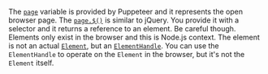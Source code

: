 The [`page`](https://pptr.dev/#?product=Puppeteer&show=api-class-page) variable is provided by Puppeteer
and it represents the open browser page. The [`page.$()`](https://pptr.dev/#?product=Puppeteer&show=api-pageselector)
is similar to jQuery. You provide it with a selector and it returns a reference to an element.
Be careful though. Elements only exist in the browser and this is Node.js context. The element is not an
actual [`Element`](https://developer.mozilla.org/en-US/docs/Web/API/Element),
but an [`ElementHandle`](https://pptr.dev/#?product=Puppeteer&show=api-class-elementhandle). You can use
the `ElementHandle` to operate on the `Element` in the browser, but it's not the `Element` itself.
